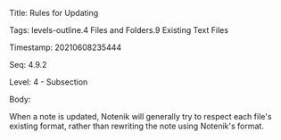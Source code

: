 Title:  Rules for Updating

Tags:   levels-outline.4 Files and Folders.9 Existing Text Files

Timestamp: 20210608235444

Seq:    4.9.2

Level:  4 - Subsection

Body: 

When a note is updated, Notenik will generally try to respect each file's existing format, rather than rewriting the note using Notenik's format.

